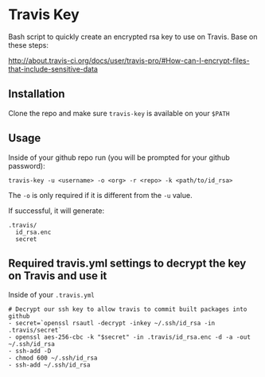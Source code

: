# Travis Key

Bash script to quickly create an encrypted rsa key to use on Travis. Base on these steps:

http://about.travis-ci.org/docs/user/travis-pro/#How-can-I-encrypt-files-that-include-sensitive-data

## Installation

Clone the repo and make sure `travis-key` is available on your `$PATH`

## Usage

Inside of your github repo run (you will be prompted for your github password):

```
travis-key -u <username> -o <org> -r <repo> -k <path/to/id_rsa>
```

The `-o` is only required if it is different from the `-u` value.

If successful, it will generate:

```
.travis/
  id_rsa.enc
  secret
```

## Required travis.yml settings to decrypt the key on Travis and use it

Inside of your `.travis.yml`

```
# Decrypt our ssh key to allow travis to commit built packages into github
- secret=`openssl rsautl -decrypt -inkey ~/.ssh/id_rsa -in .travis/secret`
- openssl aes-256-cbc -k "$secret" -in .travis/id_rsa.enc -d -a -out ~/.ssh/id_rsa
- ssh-add -D
- chmod 600 ~/.ssh/id_rsa
- ssh-add ~/.ssh/id_rsa
```
